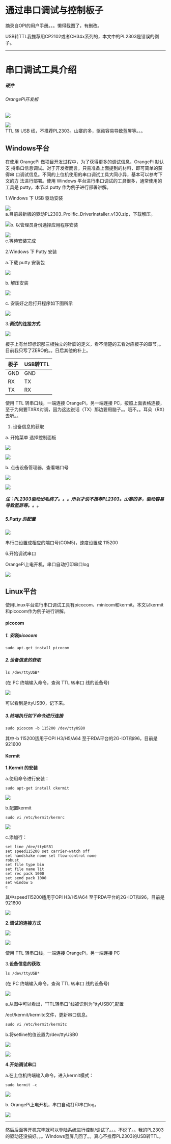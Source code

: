 # 通过串口调试与控制板子

摘录自OPI的用户手册。。。懒得截图了，有删改。

USB转TTL我推荐用CP2102或者CH34x系列的，本文中的PL2303是错误的例子。

---

# 串口调试工具介绍

##### 硬件

###### OrangePi开发板

![](/assets/clip_image002.gif)

![](/assets/clip_image0.jpg)  
TTL 转 USB 线，不推荐PL2303。山寨的多，驱动容易导致蓝屏等。。。

## Windows平台

在使用 OrangePi 做项目开发过程中，为了获得更多的调试信息，OrangePi 默认支 持串口信息调试。对于开发者而言，只需准备上面提到的材料，即可简单的获得串 口调试信息。不同的上位机使用的串口调试工具大同小异，基本可以参考下文的方 法进行部署。使用 Windows 平台进行串口调试的工具很多，通常使用的工具是 putty。本节以 putty 作为例子进行部署讲解。

1.Windows 下 USB 驱动安装

![](/assets/dsfsfs.jpg)  
a.目前最新版的驱动PL2303\_Prolific\_DriverInstaller\_v130.zip，下载解压。

![](/assets/clip_image008.jpg)b. 以管理员身份选择应用程序安装

![](/assets/dsdds.jpg)  
c.等待安装完成

2.Windows 下 Putty 安装

a.下载 putty 安装包

![](/assets/fdf.jpg)

b. 解压安装

![](/assets/dsgdsg.jpg)

c. 安装好之后打开程序如下图所示

![](/assets/clip_image016.jpg)

3.**调试的连接方式**

![](/assets/clip_image018.jpg)

板子上有丝印标识那三根独立的针脚的定义，看不清楚的去看对应板子的章节。。目前我只写了ZERO的。。日后其他的补上。

| 板子 | USB转TTL |
| :--- | :--- |
| GND | GND |
| RX | TX |
| TX | RX |

使用 TTL 转串口线，一端连接 OrangePi，另一端连接 PC，按照上面表格连接，至于为何要TXRX对调，因为这边说话（TX）那边要用脑子。。哦不。。耳朵（RX）去听。。

1. 设备信息的获取

a. 开始菜单 选择控制面板

![](/assets/clip_image020.jpg)

![](/assets/clip_image023.jpg)

b. 点击设备管理器，查看端口号

![](/assets/clip_image025.jpg)

![](/assets/clip_image027.jpg)

##### 注：PL2303驱动出毛病了。。。所以才说不推荐PL2303。山寨的多，驱动容易导致蓝屏等。。。

##### 5.Putty 的配置

![](/assets/clip_image029.jpg)

串行口设置成相应的端口号\(COM5\)，速度设置成 115200

6.开始调试串口

OrangePi上电开机，串口自动打印串口log

![](/assets/clip_image031.jpg)

## Linux平台

使用Linux平台进行串口调试工具有picocom、minicom和kermit。本文以kermit和picocom作为例子进行讲解。

#### picocom

##### 1. 安装picocom

```
sudo apt-get install picocom
```

##### 2.**设备信息的获取**

```
ls /dev/ttyUSB*
```

\(在 PC 终端输入命令，查询 TTL 转串口 线的设备号\)

![](/assets/clip_image042.jpg)

可以看到是ttyUSB0，记下来。

##### 3.终端执行如下命令进行连接

```
sudo picocom -b 115200 /dev/ttyUSB0
```

其中-b 115200适用于OPI H3/H5/A64 至于RDA平台的2G-IOT和i96，目前是921600

#### Kermit

**1.Kermit 的安装**

a.使用命令进行安装：

```
sudo apt-get install ckermit
```

![](/assets/clip_image033.jpg)

b.配置kermit

```
sudo vi /etc/kermit/kermrc
```

![](/assets/clip_image034.jpg)

c.添加行：

```
set line /dev/ttyUSB1
set speed115200 set carrier-watch off
set handshake none set flow-control none
robust
set file type bin
set file name lit
set rec pack 1000
set send pack 1000
set window 5
c
```

其中speed115200适用于OPI H3/H5/A64 至于RDA平台的2G-IOT和i96，目前是921600

![](/assets/clip_image037.jpg)

**2.调试的连接方式**

![](/assets/clip_image018.jpg)

![](file:///D:/Temp/msohtmlclip1/01/clip_image040.gif)

使用 TTL 转串口线，一端连接 OrangePi，另一端连接 PC

3.**设备信息的获取**

```
ls /dev/ttyUSB*
```

\(在 PC 终端输入命令，查询 TTL 转串口 线的设备号\)

![](/assets/clip_image042.jpg)

a.从图中可以看出，“TTL转串口”线被识别为“ttyUSB0”,配置

/ect/kermit/kermitc文件，更新串口信息。

```
sudo vi /etc/kermit/kermitc
```

b.将setline的值设置为/dev/ttyUSB0

![](/assets/clip_image043.jpg)

![](file:///D:/Temp/msohtmlclip1/01/clip_image035.gif)

**4.开始调试串口**

a.在上位机终端输入命令，进入kermit模式：

```
sudo kermit –c
```

![](/assets/clip_image044.png)

b. OrangePi上电开机，串口自动打印串口log。

![](/assets/clip_image046.png)

---

然后后面等开机完毕就可以登陆系统进行控制/调试了。。。不说了。。我的PL2303的驱动还没搞好。。。WIndows蓝屏几回了。。真心不推荐PL2303的USB转TTL。

